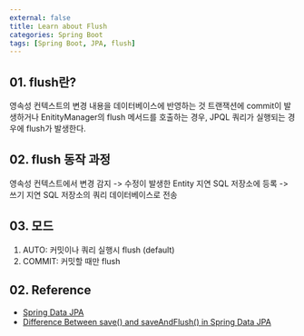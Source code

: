 ```yaml
---
external: false
title: Learn about Flush
categories: Spring Boot
tags: [Spring Boot, JPA, flush]
---
```


## 01. flush란?

영속성 컨텍스트의 변경 내용을 데이터베이스에 반영하는 것
트랜잭션에 commit이 발생하거나 EnitityManager의 flush 메서드를 호출하는 경우, JPQL 쿼리가 실행되는 경우에 flush가 발생한다.

## 02. flush 동작 과정

영속성 컨텍스트에서 변경 감지 -> 수정이 발생한 Entity 지연 SQL 저장소에 등록 -> 쓰기 지연 SQL 저장소의 쿼리 데이터베이스로 전송

## 03. 모드

1. AUTO: 커밋이나 쿼리 실행시 flush (default)
2. COMMIT: 커밋할 때만 flush

## 02. Reference

- [Spring Data JPA](https://docs.spring.io/spring-data/jpa/docs/current/reference/html/)
- [Difference Between save() and saveAndFlush() in Spring Data JPA](https://www.baeldung.com/spring-data-jpa-save-saveandflush)

